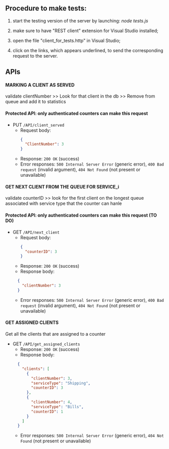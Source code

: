 ## Procedure to make tests:
1. start the testing version of the server by launching: <i>node tests.js</i>

2. make sure to have "REST client" extension for Visual Studio installed;

3. open the file "client_for_tests.http" in Visual Studio;

4. click on the links, which appears underlined, to send the corresponding request to the server.


## APIs

#### MARKING A CLIENT AS SERVED
validate clientNumber >> Look for that client in the db >> Remove from queue and add it to statistics 
#### Protected API: only authenticated counters can make this request
- PUT `/API/client_served`
  - Request body: 
    ```json
    {
      "ClientNumber": 3
    }
    ```
  - Response: `200 OK` (success)
  - Error responses: `500 Internal Server Error` (generic error), `400 Bad request` (invalid argument), `404 Not Found` (not present or unavailable)

#### GET NEXT CLIENT FROM THE QUEUE FOR SERVICE_i
validate counterID >> look for the first client on the longest queue associated with service type that the counter can hanle
#### Protected API: only authenticated counters can make this request (TO DO)
- GET `/API/next_client`
  - Request body: 
    ```json
    {
      "counterID": 3
    }
    ```
  - Response: `200 OK` (success)
  - Response body: 
  ```json
    {
      "clientNumber": 3
    }
    ```
  - Error responses: `500 Internal Server Error` (generic error), `400 Bad request` (invalid argument), `404 Not Found` (not present or unavailable)

#### GET ASSIGNED CLIENTS

Get all the clients that are assigned to a counter

- GET `/API/get_assigned_clients`
  - Response: `200 OK` (success)
  - Response body:
  ```json
    {
      "clients": [
        {
          "clientNumber": 3,
          "serviceType": "Shipping",
          "counterID": 3
        },
        {
          "clientNumber": 4,
          "serviceType": "Bills",
          "counterID": 1
        }
      ]
    }
    ```
  - Error responses: `500 Internal Server Error` (generic error), `404 Not Found` (not present or unavailable)